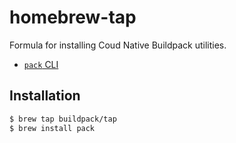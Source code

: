 # homebrew-tap

Formula for installing Coud Native Buildpack utilities.

* [`pack` CLI](https://github.com/buildpack/pack)

## Installation

```bash
$ brew tap buildpack/tap
$ brew install pack
```
